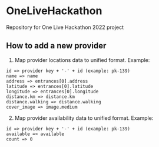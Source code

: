 # OneLiveHackathon
Repository for One Live Hackathon 2022 project

## How to add a new provider

1. Map provider locations data to unified format. Example:

```
id => provider key + '-' + id (example: pk-139)
name => name
address => entrances[0].address
latitude => entrances[0].latitude
longitude => entrances[0].longitude
distance.km => distance.km
distance.walking => distance.walking
cover_image => image.medium
```

2. Map provider availability data to unified format. Example:

```
id => provider key + '-' + id (example: pk-139)
available => available
count => 0
```
